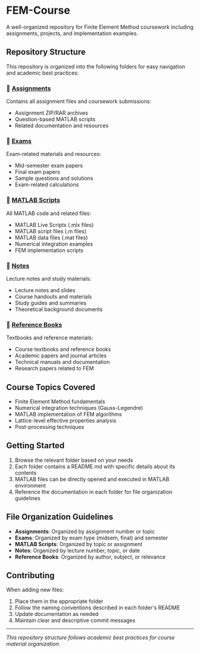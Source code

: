 # FEM-Course

A well-organized repository for Finite Element Method coursework including assignments, projects, and implementation examples.

## Repository Structure

This repository is organized into the following folders for easy navigation and academic best practices:

### 📁 [Assignments](./Assignments/)
Contains all assignment files and coursework submissions:
- Assignment ZIP/RAR archives
- Question-based MATLAB scripts
- Related documentation and resources

### 📁 [Exams](./Exams/)
Exam-related materials and resources:
- Mid-semester exam papers
- Final exam papers
- Sample questions and solutions
- Exam-related calculations

### 📁 [MATLAB Scripts](./MATLAB%20Scripts/)
All MATLAB code and related files:
- MATLAB Live Scripts (.mlx files)
- MATLAB script files (.m files)
- MATLAB data files (.mat files)
- Numerical integration examples
- FEM implementation scripts

### 📁 [Notes](./Notes/)
Lecture notes and study materials:
- Lecture notes and slides
- Course handouts and materials
- Study guides and summaries
- Theoretical background documents

### 📁 [Reference Books](./Reference%20Books/)
Textbooks and reference materials:
- Course textbooks and reference books
- Academic papers and journal articles
- Technical manuals and documentation
- Research papers related to FEM

## Course Topics Covered

- Finite Element Method fundamentals
- Numerical integration techniques (Gauss-Legendre)
- MATLAB implementation of FEM algorithms
- Lattice-level effective properties analysis
- Post-processing techniques

## Getting Started

1. Browse the relevant folder based on your needs
2. Each folder contains a README.md with specific details about its contents
3. MATLAB files can be directly opened and executed in MATLAB environment
4. Reference the documentation in each folder for file organization guidelines

## File Organization Guidelines

- **Assignments**: Organized by assignment number or topic
- **Exams**: Organized by exam type (midsem, final) and semester
- **MATLAB Scripts**: Organized by topic or assignment
- **Notes**: Organized by lecture number, topic, or date
- **Reference Books**: Organized by author, subject, or relevance

## Contributing

When adding new files:
1. Place them in the appropriate folder
2. Follow the naming conventions described in each folder's README
3. Update documentation as needed
4. Maintain clear and descriptive commit messages

---

*This repository structure follows academic best practices for course material organization.*
